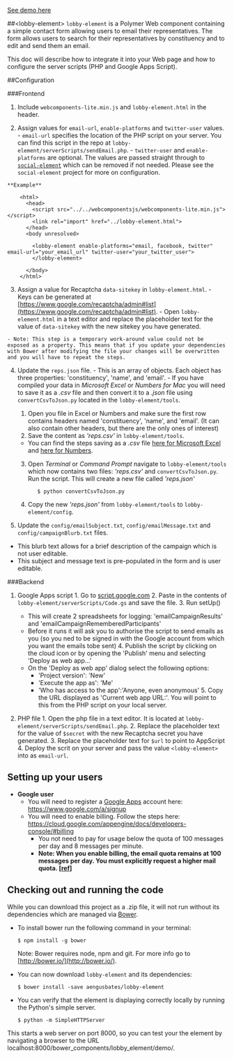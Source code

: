 [See demo here](http://aengusbates.github.com/lobby-element/)

##&lt;lobby-element&gt;
`lobby-element` is a Polymer Web component containing a simple contact form allowing users to email their representatives. The form allows users to search for their representatives by constituency and to edit and send them an email.

This doc will describe how to integrate it into your Web page and how to configure the server scripts (PHP and Google Apps Script).

##Configuration

###Frontend
  1. Include `webcomponents-lite.min.js` and `lobby-element.html` in the header.
  
  2. Assign values for `email-url`, `enable-platforms` and `twitter-user` values. 
    - `email-url` specifies the location of the PHP script on your server. You can find this script in the repo at `lobby-element/serverScripts/sendEmail.php`.
    - `twitter-user` and `enable-platforms` are optional. The values are passed straight through to [`social-element`](https://github.com/aengusbates/social-element) which can be removed if not needed. Please see the `social-element` project for more on configuration.

    **Example**
    
        <html>
          <head>
            <script src="../../webcomponentsjs/webcomponents-lite.min.js"></script>
            <link rel="import" href="../lobby-element.html">
          </head>
          <body unresolved>
        
            <lobby-element enable-platforms="email, facebook, twitter" email-url="your_email_url" twitter-user="your_twitter_user">
            </lobby-element>
        
          </body>
        </html>

  3. Assign a value for Recaptcha `data-sitekey` in `lobby-element.html`. 
    - Keys can be generated at [https://www.google.com/recaptcha/admin#list](https://www.google.com/recaptcha/admin#list).
    - Open `lobby-element.html` in a text editor and replace the placeholder text for the value of `data-sitekey` with the new sitekey you have generated.
  
    - Note: This step is a temporary work-around value could not be exposed as a property. This means that if you update your dependencies with Bower after modifying the file your changes will be overwritten and you will have to repeat the steps.
  
  4. Update the `reps.json` file. 
    - This is an array of objects. Each object has three properties: 'constituency', 'name', and 'email'.
    - If you have compiled your data in *Microsoft Excel* or *Numbers for Mac* you will need to save it as a *.csv* file and then convert it to a *.json* file using `convertCsvToJson.py` located in the `lobby-element/tools`.
      1. Open you file in Excel or Numbers and make sure the first row contains headers named 'constituency', 'name', and 'email'. (It can also contain other headers, but there are the only ones of interest)
      2. Save the content as *'reps.csv'* in `lobby-element/tools`.
        - You can find the steps saving as a *.csv* file [here for Microsoft Excel](https://support.office.com/en-za/article/Import-or-export-text-txt-or-csv-files-5250ac4c-663c-47ce-937b-339e391393ba#bmexport) and [here for Numbers](https://support.apple.com/kb/PH14848?locale=en_US).
      3. Open *Terminal* or *Command Prompt* navigate to `lobby-element/tools` which now contains two files: *'reps.csv'* and `convertCsvToJson.py`. Run the script. This will create a new file called *'reps.json'*
    
                $ python convertCsvToJson.py

      4. Copy the new *'reps.json'* from `lobby-element/tools` to `lobby-element/config`.
  
  5. Update the `config/emailSubject.txt`, `config/emailMessage.txt` and `config/campaignBlurb.txt` files.
  - This blurb text allows for a brief description of the campaign which is not user editable.
  - This subject and message text is pre-populated in the form and is user editable.

###Backend
  1. Google Apps script 
    1. Go to [script.google.com](script.google.com) 
    2. Paste in the contents of `lobby-element/serverScripts/Code.gs` and save the file.
    3. Run setUp()
      - This will create 2 spreadsheets for logging: 'emailCampaignResults' and 'emailCampaignRememberedParticipants'
      - Before it runs it will ask you to authorise the script to send emails as you (so you ned to be signed in with the Google account from which you want the emails tobe sent)
    4. Publish the script by clicking on the cloud icon or by opening the 'Publish' menu and selecting 'Deploy as web app...'
      - On the 'Deploy as web app' dialog select the following options:
        - 'Project version': 'New'
        - 'Execute the app as': 'Me'
        - 'Who has access to the app':'Anyone, even anonymous'
    5. Copy the URL displayed as 'Current web app URL:'. You will point to this from the PHP script on your local server.
  
  2. PHP file
    1. Open the php file in a text editor. It is located at `lobby-element/serverScripts/sendEmail.php`.
    2. Replace the placeholder text for the value of `$secret` with the new Recaptcha secret you have generated.
    3. Replace the placeholder text for `$url` to point to AppScript
    4. Deploy the scrit on your server and pass the value `<lobby-element>` into as `email-url`.

## Setting up your users
* **Google user**
  - You will need to register a [Google Apps](https://apps.google.com) account here: https://www.google.com/a/signup
  - You will need to enable billing. Follow the steps here: https://cloud.google.com/appengine/docs/developers-console/#billing
    - You not need to pay for usage below the quota of 100 messages	per day and 8 messages per minute.
    - **Note: When you enable billing, the email quota remains at 100 messages per day. You must explicitly request a higher mail quota. [[ref]](https://cloud.google.com/appengine/docs/quotas#up_mail_quota)**

## Checking out and running the code

While you can download this project as a .zip file, it will not run without its dependencies which are managed via [Bower](http://bower.io/). 

  - To install bower run the following command in your terminal:

        $ npm install -g bower
    
    Note: Bower requires node, npm and git. For more info go to [http://bower.io/](http://bower.io/).

  - You can now download `lobby-element` and its dependencies:

        $ bower install -save aengusbates/lobby-element
    
  - You can verify that the element is displaying correctly locally by running the Python's simple server.

        $ python -m SimpleHTTPServer

  This starts a web server on port 8000, so you can test your the element by navigating a browser to the URL localhost:8000/bower_components/lobby_element/demo/.